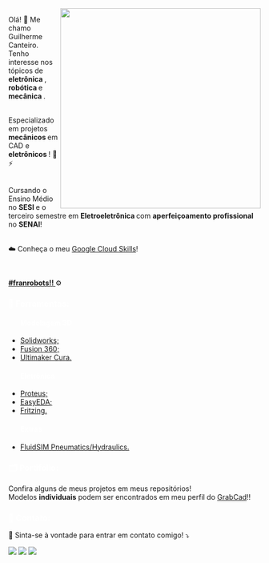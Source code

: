 <img src="https://github.com/GuilhermeCanteiro/GuilhermeCanteiro/assets/96209646/b4f54144-e8ed-4e0f-a0c0-0f03d8ed743d" min-width="400px" max-width="400px" width="400px" align="right">

<p align="left"> 
  Olá! 👋 Me chamo Guilherme Canteiro. Tenho interesse nos tópicos de <strong> eletrônica </strong>, <strong> robótica </strong> e <strong> mecânica </strong>. <br>
  <br>
  
  Especializado em projetos <strong> mecânicos </strong> em CAD e <strong> eletrônicos </strong>! 🔧⚡<br>
  <br>
  
  Cursando o Ensino Médio no <strong> SESI </strong> e o terceiro semestre em <strong> Eletroeletrônica </strong> com <strong> aperfeiçoamento profissional </strong> no <strong>SENAI</strong>! <br>
  <br>

  ☁️ Conheça o meu <a href="https://www.cloudskillsboost.google/public_profiles/d87bd96b-111a-420f-ab3f-8cbc7d796e78"> Google Cloud Skills</a>! 
  
  <br>
  
  <strong> <a href="https://www.instagram.com/fran_robots/"> #franrobots!! </a> </strong> ⚙️
  <br>
  
</p>
<p align="left">
   <h3 style= "color: white;"> 💼 Ferramentas: </h3>
   <ul>
   <h4 style= "color:white;"> Modelagem 3D </h4>
   <li> <a href="https://www.solidworks.com/"> Solidworks; </a> </li>
   <li> <a href="https://www.autodesk.com/products/fusion-360/overview?term=1-YEAR&tab=subscription&plc=FSN"> Fusion 360; </a></li>
   <li> <a href="https://ultimaker.com/software/ultimaker-cura/"> Ultimaker Cura. </a></li>
     
   <h4 style= "color: white;"> Eletrônica </h4>
   <li> <a href="https://www.labcenter.com/"> Proteus; </a> </li>
   <li> <a href="https://easyeda.com/"> EasyEDA; </a> </li>
   <li> <a href="https://fritzing.org/"> Fritzing. </a> </li>

   <h4 style ="color: white;"> Extras </h4>
   <li> <a href="https://www.art-systems.de/www/site/en/fluidsim/"> FluidSIM Pneumatics/Hydraulics. </a></li>
 </ul>

</p>
 <h3 style= "color: white;"> 🗂️ Portifólio: </h3>
 Confira alguns de meus projetos em meus repositórios! <br>
 Modelos <strong>individuais</strong> podem ser encontrados em meu perfil do <a href="https://grabcad.com/guilherme.canteiro-1"> GrabCad</a>!! <br>
 
<p align="left">
 <h3 style= "color: white;"> 📢 Contato: </h3>
 💌 Sinta-se à vontade para entrar em contato comigo! ⤵️ </p>

<p align="left">
 
  <a href="mailto:guilhermebcanteiro@gmail.com" alt="Gmail">
  <img src="https://img.shields.io/badge/-Gmail-FF0000?style=flat-square&labelColor=FF0000&logo=gmail&logoColor=white&link=LINK-DO-SEU-GMAIL" /></a>

  <a href="https://www.linkedin.com/in/guilhermebcanteiro/" alt="LinkedIn">
  <img src="https://img.shields.io/badge/-Linkedin-0e76a8?style=flat-square&logo=Linkedin&logoColor=white&link=LINK-DO-SEU-LINKEDIN" /></a>

  <a href="https://www.instagram.com/guilhermebcanteiro/" alt="Instagram">
  <img src="https://img.shields.io/badge/-Instagram-DF0174?style=flat-square&labelColor=DF0174&logo=instagram&logoColor=white&link=LINK-DO-SEU-INSTAGRAM"/></a>
  
</p>
